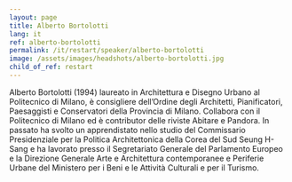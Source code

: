 ```yaml
---
layout: page
title: Alberto Bortolotti
lang: it
ref: alberto-bortolotti
permalink: /it/restart/speaker/alberto-bortolotti
image: /assets/images/headshots/alberto-bortolotti.jpg
child_of_ref: restart
---
```


Alberto Bortolotti (1994) laureato in Architettura e Disegno Urbano al Politecnico di Milano, è consigliere dell’Ordine
degli Architetti, Pianificatori, Paesaggisti e Conservatori della Provincia di Milano. Collabora con il Politecnico di Milano
ed è contributor delle riviste Abitare e Pandora. In passato ha svolto un apprendistato nello studio del Commissario
Presidenziale per la Politica Architettonica della Corea del Sud Seung H-Sang e ha lavorato presso il Segretariato
Generale del Parlamento Europeo e la Direzione Generale Arte e Architettura contemporanee e Periferie Urbane del
Ministero per i Beni e le Attività Culturali e per il Turismo.
